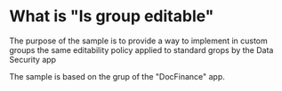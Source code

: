 # What is "Is group editable" 
The purpose of the sample is to provide a way to implement in custom groups the same editability policy applied to standard grops by the Data Security app

The sample is based on the grup of the "DocFinance" app.